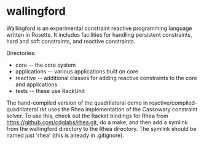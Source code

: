 # wallingford

Wallingford is an experimental constraint reactive programming
language written in Rosette.  It includes facilities for handling
persistent constraints, hard and soft constraints, and reactive
constraints.

Directories:
* core -- the core system
* applications -- various applications built on core
* reactive -- additional classes for adding reactive constraints to the core and applications 
* tests -- these use RackUnit

The hand-compiled version of the quadrilateral demo in
reactive/compiled-quadrilateral.rkt uses the Rhea implementation of the
Cassowary constraint solver.  To use this, check out the Racket bindings
for Rhea from https://github.com/cdglabs/rhea.git, do a make, and then
add a symlink from the wallingford directory to the Rhea directory.  The
symlink should be named just 'rhea' (this is already in .gitignore).

